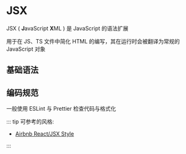 # JSX

JSX ( **J**avaScript **X**ML ) 是 JavaScript 的语法扩展

用于在 JS、TS 文件中简化 HTML 的编写，其在运行时会被翻译为常规的 JavaScript 对象

## 基础语法

## 编码规范

一般使用 ESLint 与 Prettier 检查代码与格式化

::: tip 可参考的风格:

- [Airbnb React/JSX Style](https://github.com/JasonBoy/javascript/tree/master/react)

:::

